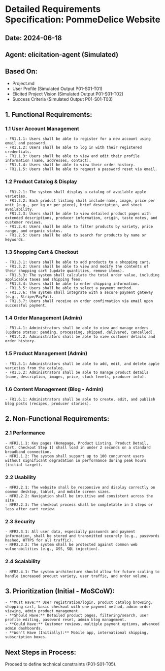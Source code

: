 # Detailed Requirements Specification: PommeDelice Website

## Date: 2024-06-18

## Agent: elicitation-agent (Simulated)

## Based On:
- Project.md
- User Profile (Simulated Output P01-S01-T01)
- Elicited Project Vision (Simulated Output P01-S01-T02)
- Success Criteria (Simulated Output P01-S01-T03)

## 1. Functional Requirements:

### 1.1 User Account Management
    - FR1.1.1: Users shall be able to register for a new account using email and password.
    - FR1.1.2: Users shall be able to log in with their registered credentials.
    - FR1.1.3: Users shall be able to view and edit their profile information (name, addresses, contact).
    - FR1.1.4: Users shall be able to view their order history.
    - FR1.1.5: Users shall be able to request a password reset via email.

### 1.2 Product Catalog & Display
    - FR1.2.1: The system shall display a catalog of available apple varieties.
    - FR1.2.2: Each product listing shall include name, image, price per unit (e.g., per kg or per piece), brief description, and stock availability.
    - FR1.2.3: Users shall be able to view detailed product pages with extended descriptions, producer information, origin, taste notes, and customer reviews.
    - FR1.2.4: Users shall be able to filter products by variety, price range, and organic status.
    - FR1.2.5: Users shall be able to search for products by name or keywords.

### 1.3 Shopping Cart & Checkout
    - FR1.3.1: Users shall be able to add products to a shopping cart.
    - FR1.3.2: Users shall be able to view and modify the contents of their shopping cart (update quantities, remove items).
    - FR1.3.3: The system shall calculate the total order value, including applicable taxes and shipping fees.
    - FR1.3.4: Users shall be able to enter shipping information.
    - FR1.3.5: Users shall be able to select a payment method.
    - FR1.3.6: The system shall integrate with a secure payment gateway (e.g., Stripe/PayPal).
    - FR1.3.7: Users shall receive an order confirmation via email upon successful payment.

### 1.4 Order Management (Admin)
    - FR1.4.1: Administrators shall be able to view and manage orders (update status: pending, processing, shipped, delivered, cancelled).
    - FR1.4.2: Administrators shall be able to view customer details and order history.

### 1.5 Product Management (Admin)
    - FR1.5.1: Administrators shall be able to add, edit, and delete apple varieties from the catalog.
    - FR1.5.2: Administrators shall be able to manage product details (name, description, images, price, stock levels, producer info).

### 1.6 Content Management (Blog - Admin)
    - FR1.6.1: Administrators shall be able to create, edit, and publish blog posts (recipes, producer stories).

## 2. Non-Functional Requirements:

### 2.1 Performance
    - NFR2.1.1: Key pages (Homepage, Product Listing, Product Detail, Cart, Checkout Step 1) shall load in under 2 seconds on a standard broadband connection.
    - NFR2.1.2: The system shall support up to 100 concurrent users without significant degradation in performance during peak hours (initial target).

### 2.2 Usability
    - NFR2.2.1: The website shall be responsive and display correctly on common desktop, tablet, and mobile screen sizes.
    - NFR2.2.2: Navigation shall be intuitive and consistent across the site.
    - NFR2.2.3: The checkout process shall be completable in 3 steps or less after cart review.

### 2.3 Security
    - NFR2.3.1: All user data, especially passwords and payment information, shall be stored and transmitted securely (e.g., passwords hashed, HTTPS for all traffic).
    - NFR2.3.2: The system shall be protected against common web vulnerabilities (e.g., XSS, SQL injection).

### 2.4 Scalability
    - NFR2.4.1: The system architecture should allow for future scaling to handle increased product variety, user traffic, and order volume.

## 3. Prioritization (Initial - MoSCoW):
    - **Must Have:** User registration/login, product catalog browsing, shopping cart, basic checkout with one payment method, admin order viewing, admin product management.
    - **Should Have:** Detailed product pages, filtering/search, user profile editing, password reset, admin blog management.
    - **Could Have:** Customer reviews, multiple payment options, advanced admin dashboards.
    - **Won't Have (Initially):** Mobile app, international shipping, subscription boxes.

## Next Steps in Process:
Proceed to define technical constraints (P01-S01-T05).
